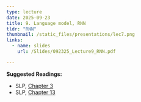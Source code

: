 ```yaml
---
type: lecture
date: 2025-09-23
title: 9. Language model, RNN 
tldr: "RNN"
thumbnail: /static_files/presentations/lec7.png
links:
  - name: slides
    url: /Slides/092325_Lecture9_RNN.pdf

---
```

**Suggested Readings:**
- SLP, <a href="https://web.stanford.edu/~jurafsky/slp3/3.pdf" target="_blank" rel="noopener noreferrer">Chapter 3</a>
- SLP, <a href="https://web.stanford.edu/~jurafsky/slp3/13.pdf" target="_blank" rel="noopener noreferrer">Chapter 13</a>

